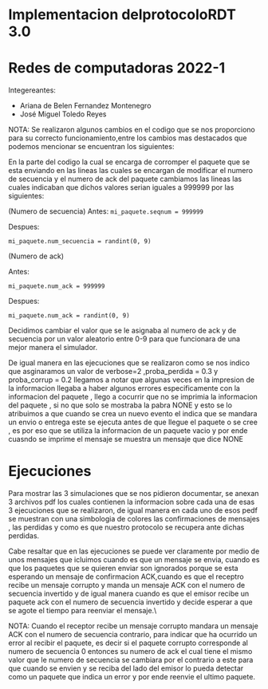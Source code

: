 #  Implementacion delprotocoloRDT 3.0
#   Redes de computadoras 2022-1

Integereantes:
- Ariana de Belen Fernandez Montenegro 
- José Miguel Toledo Reyes

NOTA: Se realizaron algunos cambios en el codigo que se nos proporciono para su correcto funcionamiento,entre los cambios mas destacados que podemos mencionar se encuentran los siguientes:

En la parte del codigo la cual se encarga de corromper el paquete que se esta enviando en las lineas las cuales se encargan de modificar el numero de secuencia y el numero de ack del paquete cambiamos las lineas las cuales indicaban que dichos valores serian iguales a 999999 por las siguientes:

(Numero de secuencia)
Antes:
```mi_paquete.seqnum = 999999```

Despues:

```mi_paquete.num_secuencia = randint(0, 9)```

(Numero de ack)

Antes:

```mi_paquete.num_ack = 999999```

Despues:

```mi_paquete.num_ack = randint(0, 9)```


Decidimos cambiar el valor que se le asignaba al numero de ack y de secuencia  por un valor aleatorio entre 0-9 para que funcionara de una mejor manera el simulador.  


De igual manera en las ejecuciones que se realizaron como se nos indico que  asginaramos un valor de verbose=2 ,proba_perdida = 0.3 y proba_corrup = 0.2  llegamos a notar que algunas veces en la impresion de la informacion llegaba a haber algunos errores especificamente con la informacion del paquete , llego a cocurrir que  no se imprimia la informacion del paquete , si no que solo se mostraba la pabra NONE y esto se lo atribuimos a que
cuando se  crea un nuevo evento  el indica que se mandara un envio o entrega  este se ejecuta antes de que llegue el paquete o se cree , es por eso que se utiliza la informacion de un paquete vacio y por ende  cuasndo se imprime el mensaje se muestra un mensaje que dice NONE

# Ejecuciones

Para mostrar las 3 simulaciones que se nos pidieron documentar, se anexan 3 archivos pdf los cuales contienen la informacion sobre cada una de esas  3 ejecuciones que se realizaron, de igual manera en cada uno de esos pedf se muestran con una simbologia de colores las confirmaciones de mensajes , las perdidas y como es que nuestro protocolo se recupera ante dichas perdidas.

Cabe resaltar que en las ejecuciones se puede ver claramente por medio de unos mensajes que icluimos cuando es que un mensaje se envia, cuando es que los paquetes que se quieren enviar son ignorados porque se esta esperando un mensaje de confirmacion ACK,cuando es que  el receptro recibe un mensaje corrupto y manda un mensaje ACK con el numero de secuencia invertido y de igual manera cuando es que el emisor recibe un paquete ack con el numero de secuencia invertido y decide esperar a que se agote el tiempo para reenviar el mensaje.\\

NOTA: Cuando  el receptor recibe un mensaje corrupto mandara un mensaje ACK con el numero de secuencia contrario, para indicar que ha ocurrido un error al recibir el paquete, es decir si el  paquete corrupto corresponde al numero de secuencia 0 entonces su numero de ack el cual tiene el mismo valor que le numero de secuencia se cambiara por el contrario a este para que  cuando se envien y se reciba del lado del emisor lo pueda detectar como un paquete que indica un error y por ende reenvie el ultimo paquete.





























